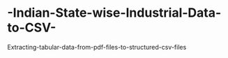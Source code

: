 # -Indian-State-wise-Industrial-Data-to-CSV-
Extracting-tabular-data-from-pdf-files-to-structured-csv-files
